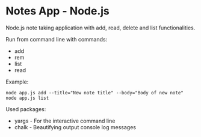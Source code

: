 # Notes App - Node.js

Node.js note taking application with add, read, delete and list functionalities.

Run from command line with commands:
* add
* rem
* list
* read

Example:

```node
node app.js add --title="New note title" --body="Body of new note"
node app.js list
```

Used packages:
* yargs - For the interactive command line
* chalk - Beautifying output console log messages
